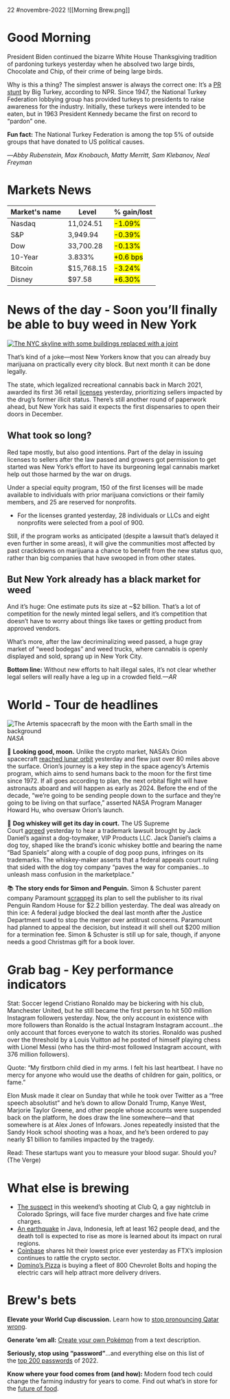 22 #novembre-2022
![[Morning Brew.png]]
# Good Morning
President Biden continued the bizarre White House Thanksgiving tradition of pardoning turkeys yesterday when he absolved two large birds, Chocolate and Chip, of their crime of being large birds.

Why is this a thing? The simplest answer is always the correct one: It’s a [PR stunt](https://link.morningbrew.com/click/29767637.3228934/aHR0cHM6Ly93d3cubnByLm9yZy8yMDE5LzExLzI2Lzc4MjcxNjY4OC9pLWJlZy15b3VyLXBhcmRvbi10aGUtc3RyYW5nZS1oaXN0b3J5LXByZXNpZGVudHMtc3BhcmluZy10dXJrZXlzP3V0bV9jYW1wYWlnbj1tYiZ1dG1fbWVkaXVtPW5ld3NsZXR0ZXImdXRtX3NvdXJjZT1tb3JuaW5nX2JyZXc/6360d8c913646a717506c2efBca95c8d9) by Big Turkey, according to NPR. Since 1947, the National Turkey Federation lobbying group has provided turkeys to presidents to raise awareness for the industry. Initially, these turkeys were intended to be eaten, but in 1963 President Kennedy became the first on record to “pardon” one.

**Fun fact:** The National Turkey Federation is among the top 5% of outside groups that have donated to US political causes.

—_Abby Rubenstein, Max Knobauch, Matty Merritt, Sam Klebanov, Neal Freyman_
# Markets News
| Market's name | Level      | % gain/lost                         |
| ------------- | ---------- | ----------------------------------- |
| Nasdaq        | 11,024.51  | <mark class="hltr-red">-1.09%</mark>   |
| S&P           | 3,949.94   | <mark class="hltr-red">-0.39%</mark>   |
| Dow           | 33,700.28  | <mark class="hltr-red">-0.13%</mark>   |
| 10-Year       | 3.833%     | <mark class="hltr-green">+0.6 bps</mark> |
| Bitcoin       | $15,768.15 | <mark class="hltr-red">-3.24%</mark>   |
| Disney        | $97.58     | <mark class="hltr-green">+6.30%</mark>   |

# News of the day - Soon you’ll finally be able to buy weed in New York
[![The NYC skyline with some buildings replaced with a joint](https://ci3.googleusercontent.com/proxy/hcncBYSPUxBtGFg7P390ABaDK4HlDwwAHsBap05GmmzoXf1eWXZ1pBMu2Mv1SqhBdREb7AX2RH7Dh6XrmaZiVCvzouUAbzhO5RvFDpJ4KQ2HJJ0wj51-3Hu5naec3rC5nOgjfbCeyxuUgxmEbwlFZQFOxgnF2pIiiiRX1a3emMIXPf7a1RtrrdKr_9U3qg0yDg=s0-d-e1-ft#https://cdn.sanity.io/images/bl383u0v/production/09b018d94fad3440653cba064731928486f44373-1500x1000.jpg?w=670&q=70&auto=format)](https://link.morningbrew.com/click/29767637.3228934/aHR0cHM6Ly9tb3JuaW5nYnJldy5jb20vZGFpbHkvc3Rvcmllcy8yMDIyLzExLzIxL25ldy15b3JrLWlzc3Vlcy1maXJzdC1sZWdhbC13ZWVkLWxpY2Vuc2VzP3V0bV9jYW1wYWlnbj1tYiZ1dG1fbWVkaXVtPW5ld3NsZXR0ZXImdXRtX3NvdXJjZT1tb3JuaW5nX2JyZXcmbWlkPTIzMGRmNzAyNDdkOTY2NmQwMzQwOTgwOWNlNTE2NGRk/6360d8c913646a717506c2efC6a3ccc80)

That’s kind of a joke—most New Yorkers know that you can already buy marijuana on practically every city block. But next month it can be done legally.

The state, which legalized recreational cannabis back in March 2021, awarded its first 36 retail [licenses](https://link.morningbrew.com/click/29767637.3228934/aHR0cHM6Ly93d3cubmJjbmV3eW9yay5jb20vbmV3cy9sb2NhbC9tYXJpanVhbmEtZGlzcGVuc2FyaWVzLW55Yy1maW5kLWxvY2F0aW9uLW5lYXItbWUtbGVnYWwtd2VlZC1zdGF0ZS1wb3QtY2FubmFiaXMtcmVjcmVhdGlvbmFsLWFkdWx0LXVzZS8zOTY2NDcxLz91dG1fY2FtcGFpZ249bWImdXRtX21lZGl1bT1uZXdzbGV0dGVyJnV0bV9zb3VyY2U9bW9ybmluZ19icmV3/6360d8c913646a717506c2efB556fbbc1) yesterday, prioritizing sellers impacted by the drug’s former illicit status. There’s still another round of paperwork ahead, but New York has said it expects the first dispensaries to open their doors in December.

## What took so long?

Red tape mostly, but also good intentions. Part of the delay in issuing licenses to sellers after the law passed and growers got permission to get started was New York’s effort to have its burgeoning legal cannabis market help out those harmed by the war on drugs.

Under a special equity program, 150 of the first licenses will be made available to individuals with prior marijuana convictions or their family members, and 25 are reserved for nonprofits.

-   For the licenses granted yesterday, 28 individuals or LLCs and eight nonprofits were selected from a pool of 900.

Still, if the program works as anticipated (despite a lawsuit that’s delayed it even further in some areas), it will give the communities most affected by past crackdowns on marijuana a chance to benefit from the new status quo, rather than big companies that have swooped in from other states.

## But New York already has a black market for weed

And it’s huge: One estimate puts its size at ~$2 billion. That’s a lot of competition for the newly minted legal sellers, and it’s competition that doesn’t have to worry about things like taxes or getting product from approved vendors.

What’s more, after the law decriminalizing weed passed, a huge gray market of “weed bodegas” and weed trucks, where cannabis is openly displayed and sold, sprang up in New York City.

**Bottom line:** Without new efforts to halt illegal sales, it’s not clear whether legal sellers will really have a leg up in a crowded field._—AR_
# World - Tour de headlines
![The Artemis spacecraft by the moon with the Earth small in the background](https://ci5.googleusercontent.com/proxy/16n7EXJGNVYgBC-u8dA7XWP6ykcP5rrPAZeoJ2XqM2GzNUQg5oSn7o82CnNt9clfQFWI219n_QNnrIsoXjYQBZlgQJ3IAvIKOSuaQzc5vuqsKpxCCSuAeCw4ovtpiuryS_FecEQWt_huDuAVszi5jrdnwK883qDYwjuXZWtWZkXSm53BnqHPWlDWLwerI6yB5A=s0-d-e1-ft#https://cdn.sanity.io/images/bl383u0v/production/a4a4fdb43bc7bbbb593093242a21d2e4d6de0779-1500x1000.jpg?w=670&q=70&auto=format)_NASA_

🚀 **Looking good, moon.** Unlike the crypto market, NASA’s Orion spacecraft [reached lunar orbit](https://link.morningbrew.com/click/29767637.3228934/aHR0cHM6Ly93d3cud2FzaGluZ3RvbnBvc3QuY29tL3RlY2hub2xvZ3kvMjAyMi8xMS8yMS9vcmlvbi1tb29uLW9yYml0LWFycml2ZXMvP3V0bV9jYW1wYWlnbj1tYiZ1dG1fbWVkaXVtPW5ld3NsZXR0ZXImdXRtX3NvdXJjZT1tb3JuaW5nX2JyZXc/6360d8c913646a717506c2efB973315bf) yesterday and flew just over 80 miles above the surface. Orion’s journey is a key step in the space agency’s Artemis program, which aims to send humans back to the moon for the first time since 1972. If all goes according to plan, the next orbital flight will have astronauts aboard and will happen as early as 2024. Before the end of the decade, “we’re going to be sending people down to the surface and they’re going to be living on that surface,” asserted NASA Program Manager Howard Hu, who oversaw Orion’s launch.

🥃 **Dog whiskey will get its day in court.** The US Supreme Court [agreed](https://link.morningbrew.com/click/29767637.3228934/aHR0cHM6Ly93d3cuYmxvb21iZXJnLmNvbS9uZXdzL2FydGljbGVzLzIwMjItMTEtMjEvamFjay1kYW5pZWwtcy10cmFkZW1hcmstY2FzZS1vdmVyLWRvZy10b3ktZ2V0cy11cy1zdXByZW1lLWNvdXJ0LXJldmlldz9zcm5kPXByZW1pdW0mc3JlZj1La1B6cFp2eg/6360d8c913646a717506c2efBbc4b567a) yesterday to hear a trademark lawsuit brought by Jack Daniel’s against a dog-toymaker, VIP Products LLC. Jack Daniel’s claims a dog toy, shaped like the brand’s iconic whiskey bottle and bearing the name “Bad Spaniels” along with a couple of dog poop puns, infringes on its trademarks. The whiskey-maker asserts that a federal appeals court ruling that sided with the dog toy company “paves the way for companies…to unleash mass confusion in the marketplace.”

📚 **The story ends for Simon and Penguin.** Simon & Schuster parent company Paramount [scrapped](https://link.morningbrew.com/click/29767637.3228934/aHR0cHM6Ly93d3cuY25iYy5jb20vMjAyMi8xMS8yMS9wYXJhbW91bnQtc2NyYXBzLWRlYWwtdG8tc2VsbC1zaW1vbi1zY2h1c3Rlci10by1wZW5ndWluLWFmdGVyLWNvdXJ0LXJlamVjdHMtbWVyZ2VyLmh0bWw_dXRtX2NhbXBhaWduPW1iJnV0bV9tZWRpdW09bmV3c2xldHRlciZ1dG1fc291cmNlPW1vcm5pbmdfYnJldw/6360d8c913646a717506c2efB1552b928) its plan to sell the publisher to its rival Penguin Random House for $2.2 billion yesterday. The deal was already on thin ice: A federal judge blocked the deal last month after the Justice Department sued to stop the merger over antitrust concerns. Paramount had planned to appeal the decision, but instead it will shell out $200 million for a termination fee. Simon & Schuster is still up for sale, though, if anyone needs a good Christmas gift for a book lover.
# Grab bag - Key performance indicators
Stat: Soccer legend Cristiano Ronaldo may be bickering with his club, Manchester United, but he still became the first person to hit 500 million Instagram followers yesterday. Now, the only account in existence with more followers than Ronaldo is the actual Instagram Instagram account…the only account that forces everyone to watch its stories. Ronaldo was pushed over the threshold by a Louis Vuitton ad he posted of himself playing chess with Lionel Messi (who has the third-most followed Instagram account, with 376 million followers).

Quote: “My firstborn child died in my arms. I felt his last heartbeat. I have no mercy for anyone who would use the deaths of children for gain, politics, or fame.”

Elon Musk made it clear on Sunday that while he took over Twitter as a “free speech absolutist” and he’s down to allow Donald Trump, Kanye West, Marjorie Taylor Greene, and other people whose accounts were suspended back on the platform, he does draw the line somewhere—and that somewhere is at Alex Jones of Infowars. Jones repeatedly insisted that the Sandy Hook school shooting was a hoax, and he’s been ordered to pay nearly $1 billion to families impacted by the tragedy.

Read: These startups want you to measure your blood sugar. Should you? (The Verge)
# What else is brewing
-   [The suspect](https://link.morningbrew.com/click/29767637.3228934/aHR0cHM6Ly9hcG5ld3MuY29tL2FydGljbGUvc2hvb3RpbmdzLWNvbG9yYWRvLWd1bi1wb2xpdGljcy1zcHJpbmdzLTdmMDc5YzdmZWViYzMyY2M4YWQ0NmYyNzI0ODQ0YzE4P3V0bV9zb3VyY2U9aG9tZXBhZ2UmdXRtX21lZGl1bT1Ub3BOZXdzJnV0bV9jYW1wYWlnbj1wb3NpdGlvbl8wMQ/6360d8c913646a717506c2efB4893e45c) in this weekend’s shooting at Club Q, a gay nightclub in Colorado Springs, will face five murder charges and five hate crime charges.
-   [An earthquake](https://link.morningbrew.com/click/29767637.3228934/aHR0cHM6Ly9hcG5ld3MuY29tL2FydGljbGUvc2NpZW5jZS1pbmRvbmVzaWEtamFrYXJ0YS1lYXJ0aHF1YWtlcy1qYXZhLTkyMTFhYjAyZmQ2ZmI1NzRjYWI2M2I5NGYzMWQ2NTEyP3V0bV9zb3VyY2U9aG9tZXBhZ2UmdXRtX21lZGl1bT1Ub3BOZXdzJnV0bV9jYW1wYWlnbj1wb3NpdGlvbl8wMg/6360d8c913646a717506c2efBb882cf5d) in Java, Indonesia, left at least 162 people dead, and the death toll is expected to rise as more is learned about its impact on rural regions.
-   [Coinbase](https://link.morningbrew.com/click/29767637.3228934/aHR0cHM6Ly93d3cuYmxvb21iZXJnLmNvbS9uZXdzL2FydGljbGVzLzIwMjItMTEtMjEvY29pbmJhc2UtY29pbi1oaXRzLXJlY29yZC1sb3ctYXMtY3J5cHRvLWNvbnRhZ2lvbi1hbnhpZXR5LWludGVuc2lmaWVzP3NybmQ9cHJlbWl1bSZzcmVmPUtrUHpwWnZ6/6360d8c913646a717506c2efBbd512195) shares hit their lowest price ever yesterday as FTX’s implosion continues to rattle the crypto sector.
-   [Domino’s Pizza](https://link.morningbrew.com/click/29767637.3228934/aHR0cHM6Ly93d3cud3NqLmNvbS9hcnRpY2xlcy9kb21pbm9zLXBpenphLWludmVzdHMtaW4tZWxlY3RyaWMtdmVoaWNsZS1mbGVldC10by1oZWxwLXN0b3Jlcy1yZWNydWl0LWRyaXZlcnMtMTE2Njg5OTAxNTk_bW9kPWhwX2xpc3RhX3BvczI/6360d8c913646a717506c2efB407749e7) is buying a fleet of 800 Chevrolet Bolts and hoping the electric cars will help attract more delivery drivers.
# Brew's bets
**Elevate your World Cup discussion.** Learn how to [stop pronouncing Qatar wrong](https://link.morningbrew.com/click/29767637.3228934/aHR0cHM6Ly93d3cubnl0aW1lcy5jb20vaW50ZXJhY3RpdmUvMjAyMi8xMS8yMS9zcG9ydHMvd29ybGQtY3VwL2hvdy1wcm9ub3VuY2UtcWF0YXIuaHRtbD91dG1fY2FtcGFpZ249bWImdXRtX21lZGl1bT1uZXdzbGV0dGVyJnV0bV9zb3VyY2U9bW9ybmluZ19icmV3/6360d8c913646a717506c2efB1cee32a4).

**Generate ’em all:** [Create your own Pokémon](https://link.morningbrew.com/click/29767637.3228934/aHR0cHM6Ly9yZXBsaWNhdGUuY29tL2xhbWJkYWwvdGV4dC10by1wb2tlbW9uP3V0bV9jYW1wYWlnbj1tYiZ1dG1fbWVkaXVtPW5ld3NsZXR0ZXImdXRtX3NvdXJjZT1tb3JuaW5nX2JyZXc/6360d8c913646a717506c2efBb692bf7c) from a text description.

**Seriously, stop using “password”**...and everything else on this list of the [top 200 passwords](https://link.morningbrew.com/click/29767637.3228934/aHR0cHM6Ly9ub3JkcGFzcy5jb20vbW9zdC1jb21tb24tcGFzc3dvcmRzLWxpc3QvP3V0bV9zb3VyY2U9Y2hhcnRyJnV0bV9tZWRpdW09bmV3c2xldHRlciZ1dG1fY2FtcGFpZ249Y2hhcnRyXzIwMjIxMTE4/6360d8c913646a717506c2efB438b1ba6) of 2022.

**Know where your food comes from (and how):** Modern food tech could change the farming industry for years to come. Find out what’s in store for the [future of food](https://link.morningbrew.com/click/29767637.3228934/aHR0cHM6Ly9lbWVyZ2luZ3RlY2hicmV3LmNvbS9nYy9mdXR1cmUtb2YtZm9vZD91dG1fY2FtcGFpZ249bWImdXRtX21lZGl1bT1uZXdzbGV0dGVyJnV0bV9zb3VyY2U9bW9ybmluZ19icmV3Jm1pZD0yMzBkZjcwMjQ3ZDk2NjZkMDM0MDk4MDljZTUxNjRkZA/6360d8c913646a717506c2efBbabfcf7e).